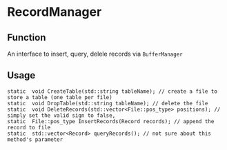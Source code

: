 # RecordManager

## Function
An interface to insert, query, delele records via ```BufferManager```

## Usage
```
static  void CreateTable(std::string tableName); // create a file to store a table (one table per file)
static  void DropTable(std::string tableName); // delete the file
static  void DeleteRecords(std::vector<File::pos_type> positions); // simply set the valid sign to false,
static  File::pos_type InsertRecords(Record records); // append the record to file
static  std::vector<Record> queryRecords(); // not sure about this method's parameter
```
